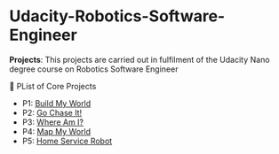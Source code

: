 # Udacity-Robotics-Software-Engineer
**Projects**: 
  This projects are carried out in fulfilment of the Udacity Nano degree course on Robotics Software Engineer <br>
  <summary>🔨 PList of Core Projects</summary>


                     
- P1: [Build My World](P1)   
- P2: [Go Chase It!](P2)
- P3: [Where Am I?](P3)
- P4: [Map My World](P4)
- P5: [Home Service Robot](P5)
